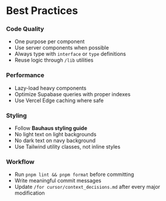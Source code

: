 # Best Practices

### Code Quality
- One purpose per component  
- Use server components when possible  
- Always type with `interface` or `type` definitions  
- Reuse logic through `/lib` utilities  

### Performance
- Lazy-load heavy components  
- Optimize Supabase queries with proper indexes  
- Use Vercel Edge caching where safe  

### Styling
- Follow **Bauhaus styling guide**  
- No light text on light backgrounds  
- No dark text on navy background  
- Use Tailwind utility classes, not inline styles  

### Workflow
- Run `pnpm lint && pnpm format` before committing  
- Write meaningful commit messages  
- Update `/for cursor/context_decisions.md` after every major modification
